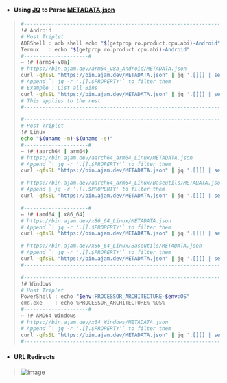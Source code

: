 - #### Using [JQ](https://jqlang.github.io/jq/manual/) to Parse [METADATA.json](https://bin.ajam.dev/METADATA.json)
> ```bash
> #-----------------------------------------------------------------------------#
> !# Android
> # Host Triplet
> ADBShell : adb shell echo "$(getprop ro.product.cpu.abi)-Android"
> Termux   : echo "$(getprop ro.product.cpu.abi)-Android"
> #---------------------#
> ↣ !# (arm64-v8a)
> # https://bin.ajam.dev/arm64_v8a_Android/METADATA.json
> curl -qfsSL "https://bin.ajam.dev/METADATA.json" | jq '.[][] | select(.host == "arm64-v8a-Android")' | jq -s .
> # Append `| jq -r '.[].$PROPERTY'` to filter them
> # Example : List all Bins
> curl -qfsSL "https://bin.ajam.dev/METADATA.json" | jq '.[][] | select(.host == "arm64-v8a-Android")' | jq -s . | jq -r '.[].Name' | sort -u
> # This applies to the rest
> #-----------------------------------------------------------------------------#
> 
> #-----------------------------------------------------------------------------#
> # Host Triplet
> !# Linux
> echo "$(uname -m)-$(uname -s)"
> #---------------------#
> ↣ !# (aarch64 | arm64)
> # https://bin.ajam.dev/aarch64_arm64_Linux/METADATA.json
> # Append `| jq -r '.[].$PROPERTY'` to filter them
> curl -qfsSL "https://bin.ajam.dev/METADATA.json" | jq '.[][] | select(.host == "aarch64-Linux") | .Main'
> 
> # https://bin.ajam.dev/aarch64_arm64_Linux/Baseutils/METADATA.json
> # Append | jq -r '.[].$PROPERTY' to filter them
> curl -qfsSL "https://bin.ajam.dev/METADATA.json" | jq '.[][] | select(.host == "aarch64-Linux") | .Baseutils'
> 
> #---------------------#
> ↣ !# (amd64 | x86_64)
> # https://bin.ajam.dev/x86_64_Linux/METADATA.json
> # Append `| jq -r '.[].$PROPERTY'` to filter them
> curl -qfsSL "https://bin.ajam.dev/METADATA.json" | jq '.[][] | select(.host == "x86_64-Linux") | .Main'
> 
> # https://bin.ajam.dev/x86_64_Linux/Baseutils/METADATA.json
> # Append `| jq -r '.[].$PROPERTY'` to filter them
> curl -qfsSL "https://bin.ajam.dev/METADATA.json" | jq '.[][] | select(.host == "x86_64-Linux") | .Baseutils'
> #-----------------------------------------------------------------------------#
> 
> #-----------------------------------------------------------------------------#
> !# Windows
> # Host Triplet
> PowerShell : echo "$env:PROCESSOR_ARCHITECTURE-$env:OS"
> cmd.exe    : echo %PROCESSOR_ARCHITECTURE%-%OS%
> #---------------------#
> ↣ !# AMD64 Windows
> # https://bin.ajam.dev/x64_Windows/METADATA.json
> # Append `| jq -r '.[].$PROPERTY'` to filter them
> curl -qfsSL "https://bin.ajam.dev/METADATA.json" | jq '.[][] | select(.host == "AMD64-Windows_NT")' | jq -s .
> #-----------------------------------------------------------------------------#
> ```

- #### URL Redirects
> ![image](https://github.com/Azathothas/Toolpacks/assets/58171889/906c29b9-0852-4878-bae9-d64f68e7c569)

